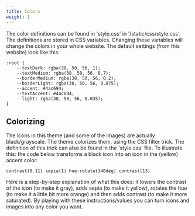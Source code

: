```yaml
---
title: Colors
weight: 1
---
```


The color definitions can be found in 'style.css' in '/static/css/style.css'. The definitions are stored in CSS variables. Changing these variables will change the colors in your whole website. The default settings (from this website) look like this:

```
:root {
    --textDark: rgba(38, 50, 56, 1);
    --textMedium: rgba(38, 50, 56, 0.7);
    --borderMedium: rgba(38, 50, 56, 0.2); 
    --borderLight: rgba(38, 50, 56, 0.075);
    --accent: #4ac694;
    --textAccent: #4ac694;
    --light: rgba(38, 50, 56, 0.035);
}
```

## Colorizing

The icons in this theme (and some of the images) are actually black/grayscale. The theme colorizes them, using the CSS filter trick. The definition of this trick can also be found in the 'style.css' file. To illustrate this: the code below transforms a black icon into an icon in the (yellow) accent color:

```
contrast(0.11) sepia(1) hue-rotate(340deg) contrast(13)

```

Here is a step-by-step explanation of what this does: it lowers the contrast of the icon (to make it gray), adds sepia (to make it yellow), rotates the hue (to make it a little bit more orange) and then adds contrast (to make it more saturated). By playing with these instructions/values you can turn icons and images into any color you want.
